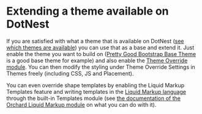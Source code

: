 # Extending a theme available on DotNest



If you are satisfied with what a theme that is available on DotNest ([see which themes are available](available-modules-and-themes)) you can use that as a base and extend it. Just enable the theme you want to build on ([Pretty Good Bootstrap Base Theme](https://github.com/Lombiq/Pretty-Good-Bootstrap-Base-Theme) is a good base theme for example) and also enable the [Theme Override module](https://github.com/Lombiq/Orchard-Theme-Override). You can then modify the styling under Theme Override Settings in Themes freely (including CSS, JS and Placement).

You can even override shape templates by enabling the Liquid Markup Templates feature and writing templates in the [Liquid Markup language](http://liquidmarkup.org/) through the built-in Templates module (see [the documentation of the Orchard Liquid Markup module](https://github.com/Lombiq/Orchard-Liquid-Markup) on what you can do with it).